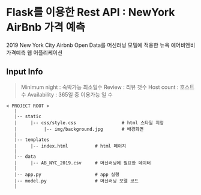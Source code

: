 # Flask를 이용한 Rest API : NewYork AirBnb 가격 예측 

2019 New York City Airbnb Open Data를 머신러닝 모델에 적용한 뉴욕 에어비앤비 가격예측 웹 어플리케이션

## Input Info
> Minimum night : 숙박가능 최소일수 
Review : 리뷰 갯수
Host count : 호스트 수 
Availability : 365일 중 이용가능 일 수

```
< PROJECT ROOT >
   |
   |-- static                              
   |     |-- css/style.css                 # html 스타일 지정 
   |          |-- img/background.jpg       # 배경화면
   |    
   |-- templates    
   |     |-- index.html          # html 페이지 
   |
   |-- data    
   |     |-- AB_NYC_2019.csv     # 머신러닝에 필요한 데이터
   | 
   |-- app.py                    # app 실행 
   |-- model.py                  # 머신러닝 모델 코드
   |
```

